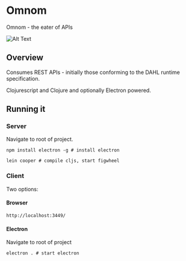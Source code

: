 # Omnom

Omnom - the eater of APIs

![Alt Text](https://media.giphy.com/media/jgUG5cnss7T9K/giphy.gif)

## Overview

Consumes REST APIs - initially those conforming to the DAHL runtime specification.

Clojurescript and Clojure and optionally Electron powered.


## Running it

### Server

Navigate to root of project.

```
npm install electron -g # install electron

lein cooper # compile cljs, start figwheel
```

### Client

Two options:

#### Browser

```
http://localhost:3449/
```

#### Electron

Navigate to root of project

```
electron . # start electron
```
